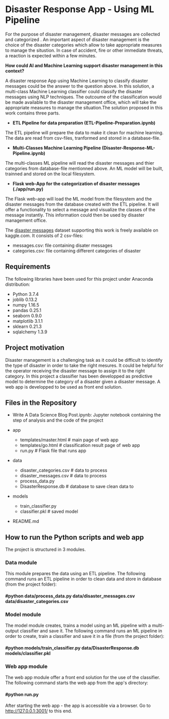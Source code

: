 # Disaster Response App - Using ML Pipeline 

For the purpose of disaster management, disaster messages are collected and categorized . An important aspect of disaster management is the choice of the disaster categories which allow to take appropriate measures to manage the situstion. In case of accident, fire or other immediate threats, a reaction is expected within a few minutes. 

**How could AI and Machine Learning support disaster management in this context?**

A disaster response App using Machine Learning to classify disaster messages could be the answer to the question above. In this solution, a multi-class Machine Learning classifier could classify the disaster messages using NLP techniques. The outcoume of the classification would be made available to the disaster management office, which will take the appropriate measures to manage the situation.The solution proposed in this work contains three parts.

- **ETL Pipeline for data preparation (ETL-Pipeline-Preparation.ipynb)**

The ETL pipeline will prepare the data to make it clean for machine learning. The data are read from csv-files, tranformed and stored in a database-file.

- **Multi-Classes Machine Learning Pipeline (Disaster-Response-ML-Pipeline.ipynb)**

The multi-classes ML pipeline will read the disaster messages and thier categories from database-file mentionned above. An ML model will be built, trainned and stored on the local filesystem.

- **Flask web-App for the categorization of disaster messages (./app/run.py)**

The Flask web-app will load the ML model from the filesystem and the disaster messages from the database created with the ETL pipeline. It will offer a functionality to select a message and visualize the classes of the message instantly. This information could then be used by disaster management office. 


The [disaster messages](https://www.kaggle.com/davidshahshankhar/disasterresponsepipeline) dataset supporting this work is freely available on kaggle.com. It consists of 2 csv-files:

- messages.csv: file containing disater messages
- categories.csv: file containing different categories of disaster 


## Requirements

The following libraries have been used for this project under Anaconda distribution:

- Python 3.7.4
- joblib 0.13.2
- numpy 1.16.5
- pandas 0.25.1
- seaborn 0.9.0
- matplotlib 3.1.1
- sklearn 0.21.3
- sqlalchemy 1.3.9

## Project motivation

Disaster management is a challenging task as it could be difficult to identify the type of disaster in order to take the right mesures. It could be helpful for the operator receiving the disaster message to assign it to the right category. In this project a classifier has been developped as predictive model to determine the category of a disaster given a disaster message. A web app is developped to be used as front end solution.

## Files in the Repository

- Write A Data Science Blog Post.ipynb: Jupyter notebook containing the step of analysis and the code of the project
  
- app
  - templates/master.html  # main page of web app
  - templates/go.html  # classification result page of web app
  - run.py  # Flask file that runs app

- data
  - disaster_categories.csv  # data to process 
  - disaster_messages.csv  # data to process
  - process_data.py
  - DisasterResponse.db   # database to save clean data to

- models
  - train_classifier.py 
  - classifier.pkl  # saved model 

- README.md

## How to run the Python scripts and web app

The project is structured in 3 modules.

### Data module

This module prepares the data using an ETL pipeline. The following command runs an ETL pipeline in order to clean data and store in database (from the project folder):

#### #python data/process_data.py data/disaster_messages.csv data/disaster_categories.csv


### Model module

The model module creates, trains a model using an ML pipeline with a multi-output classifier and save it. The following command runs an ML pipeline in order to create, train a classifier and save it in a file (from the project folder):

#### #python models/train_classifier.py data/DisasterResponse.db models/classifier.pkl 

### Web app module

The web app module offer a front end solution for the use of the classifier. The following command starts the web app from the app's directory:

#### #python run.py

After starting the web app - the app is accessible via a browser. Go to http://127.0.0.1:3001/ to this end.




